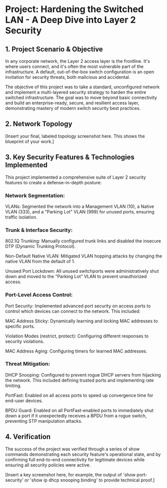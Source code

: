 # Project: Hardening the Switched LAN - A Deep Dive into Layer 2 Security

## 1. Project Scenario & Objective
In any corporate network, the Layer 2 access layer is the frontline. It's where users connect, and it's often the most vulnerable part of the infrastructure. A default, out-of-the-box switch configuration is an open invitation for security threats, both malicious and accidental.

The objective of this project was to take a standard, unconfigured network and implement a multi-layered security strategy to harden the entire switched infrastructure. The goal was to move beyond basic connectivity and build an enterprise-ready, secure, and resilient access layer, demonstrating mastery of modern switch security best practices.

## 2. Network Topology
[Insert your final, labeled topology screenshot here. This shows the blueprint of your work.]

## 3. Key Security Features & Technologies Implemented
This project implemented a comprehensive suite of Layer 2 security features to create a defense-in-depth posture:

### Network Segmentation:

VLANs: Segmented the network into a Management VLAN (10), a Native VLAN (333), and a "Parking Lot" VLAN (999) for unused ports, ensuring traffic isolation.

### Trunk & Interface Security:

802.1Q Trunking: Manually configured trunk links and disabled the insecure DTP (Dynamic Trunking Protocol).

Non-Default Native VLAN: Mitigated VLAN hopping attacks by changing the native VLAN from the default of 1.

Unused Port Lockdown: All unused switchports were administratively shut down and moved to the "Parking Lot" VLAN to prevent unauthorized access.

### Port-Level Access Control:

Port Security: Implemented advanced port security on access ports to control which devices can connect to the network. This included:

MAC Address Sticky: Dynamically learning and locking MAC addresses to specific ports.

Violation Modes (restrict, protect): Configuring different responses to security violations.

MAC Address Aging: Configuring timers for learned MAC addresses.

### Threat Mitigation:

DHCP Snooping: Configured to prevent rogue DHCP servers from hijacking the network. This included defining trusted ports and implementing rate limiting.

PortFast: Enabled on all access ports to speed up convergence time for end-user devices.

BPDU Guard: Enabled on all PortFast-enabled ports to immediately shut down a port if it unexpectedly receives a BPDU from a rogue switch, preventing STP manipulation attacks.

## 4. Verification
The success of the project was verified through a series of show commands demonstrating each security feature's operational state, and by confirming full end-to-end connectivity for legitimate devices while ensuring all security policies were active.

[Insert a key screenshot here, for example, the output of 'show port-security' or 'show ip dhcp snooping binding' to provide technical proof.]
